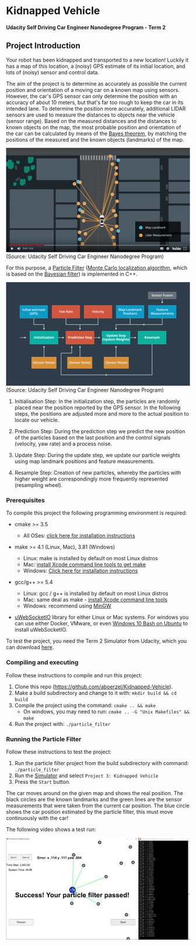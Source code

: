 # **Kidnapped Vehicle**

#### Udacity Self Driving Car Engineer Nanodegree Program - Term 2

## Project Introduction
Your robot has been kidnapped and transported to a new location! Luckily it has a map of this location, a (noisy) GPS estimate of its initial location, and lots of (noisy) sensor and control data.

The aim of the project is to determine as accurately as possible the current position and orientation of a moving car on a known map using sensors.
However, the car's GPS sensor can only determine the position with an accuracy of about 10 meters, but that's far too rough to keep the car in its intended lane.
To determine the position more accurately, additional LIDAR sensors are used to measure the distances to objects near the vehicle (sensor range).
Based on the measured distances and the distances to known objects on the map, the most probable position and orientation of the car can be calculated by means of the [Bayes theorem](https://en.wikipedia.org/wiki/Bayes%27_theorem), by matching the positions of the measured and the known objects (landmarks) of the map.

![](output/introduction.png)
(Source: Udacity Self Driving Car Engineer Nanodegree Program)

For this purpose, a [Particle Filter](https://en.wikipedia.org/wiki/Particle_filter) ([Monte Carlo localization algorithm](https://en.wikipedia.org/wiki/Monte_Carlo_localization), which is based on the [Bayesian filter](https://en.wikipedia.org/wiki/Recursive_Bayesian_estimation)) is implemented in C++.

![](output/particle-filter.png)
(Source: Udacity Self Driving Car Engineer Nanodegree Program)

1. Initialisation Step: In the initialization step, the particles are randomly placed near the position reported by the GPS sensor.
In the following steps, the positions are adjusted more and more to the actual position to locate our vehicle.

2. Prediction Step: During the prediction step we predict the new position of the particles based on the last position and the control signals (velocity, yaw rate) and a process noise.

3. Update Step: During the update step, we update our particle weights using map landmark positions and feature measurements.

4. Resample Step: Creation of new particles, whereby the particles with higher weight are correspondingly more frequently represented (resampling wheel).

### Prerequisites
To compile this project the following programming environment is required:

* cmake >= 3.5
  * All OSes: [click here for installation instructions](https://cmake.org/install/)
* make >= 4.1 (Linux, Mac), 3.81 (Windows)
  * Linux: make is installed by default on most Linux distros
  * Mac: [install Xcode command line tools to get make](https://developer.apple.com/xcode/features/)
  * Windows: [Click here for installation instructions](http://gnuwin32.sourceforge.net/packages/make.htm)
* gcc/g++ >= 5.4
  * Linux: gcc / g++ is installed by default on most Linux distros
  * Mac: same deal as make - [install Xcode command line tools](https://developer.apple.com/xcode/features/)
  * Windows: recommend using [MinGW](http://www.mingw.org/)
  
* [uWebSocketIO](https://github.com/uWebSockets/uWebSockets) library for either Linux or Mac systems. For windows you can use either Docker, VMware, or even [Windows 10 Bash on Ubuntu](https://www.howtogeek.com/249966/how-to-install-and-use-the-linux-bash-shell-on-windows-10/) to install uWebSocketIO.

To test the project, you need the Term 2 Simulator from Udacity, which you can download [here](https://github.com/udacity/self-driving-car-sim/releases).

### Compiling and executing
Follow these instructions to compile and run this project:

1. Clone this repo (https://github.com/aboerzel/Kidnapped-Vehicle).
2. Make a build subdirectory and change to it with: `mkdir build && cd build`
3. Compile the project using the command: `cmake .. && make` 
   * On windows, you may need to run: `cmake .. -G "Unix Makefiles" && make`
4. Run the project with: `./particle_filter`

### Running the Particle Filter
Follow these instructions to test the project:

1. Run the particle filter project from the build subdirectory with command: `./particle_filter`
2. Run the [Simulator](https://github.com/udacity/self-driving-car-sim/releases) and select `Project 3: Kidnapped Vehicle` 
3. Press the `Start` button.

The car moves around on the given map and shows the real position. 
The black circles are the known landmarks and the green lines are the sensor measurements that were taken from the current car position.
The blue circle shows the car position estimated by the particle filter, this must move continuously with the car!

The following video shows a test run:

[![](output/kidnapped-vehicle.jpg)](https://youtu.be/C172tBVX1Ho)

